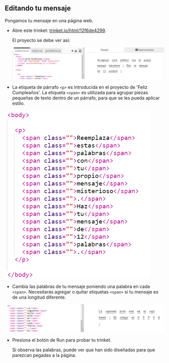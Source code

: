 ## Editando tu mensaje

Pongamos tu mensaje en una página web.

+ Abre este trinket: <a href="https://trinket.io/html/12f6de4299" target="_blank">trinket.io/html/12f6de4299</a>.
    
    El proyecto se debe ver así:
    
    ![captura de pantalla](images/letter-starter.png)

+ La etiqueta de párrafo `<p>` es introducida en el proyecto de 'Feliz Cumpleaños'. La etiqueta `<span>` es utilizada para agrupar piezas pequeñas de texto dentro de un párrafo, para que se les pueda aplicar estilo.

![captura de pantalla](images/letter-placeholder.png)

+ Cambia las palabras de tu mensaje poniendo una palabra en cada `<span>`. Necesitarás agregar o quitar etiquetas `<span>` si tu mensaje es de una longitud diferente. 

![captura de pantalla](images/letter-message.png)

+ Presiona el botón de Run para probar tu trinket.
    
    Si observa las palabras, puede ver que han sido diseñadas para que parezcan pegadas a la página.